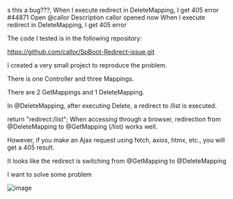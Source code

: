 s this a bug???, When I execute redirect in DeleteMapping, I get 405 error #44871
Open
@callor
Description
callor
opened now
When I execute redirect in DeleteMapping, I get 405 error

The code I tested is in the following repository:

https://github.com/callor/SpBoot-Redirect-issue.git

I created a very small project to reproduce the problem.

There is one Controller and three Mappings.

There are 2 GetMappings and 1 DeleteMapping.

In @DeleteMapping, after executing Delete, a redirect to /list is executed.

return "redirect:/list";
When accessing through a browser, redirection from @DeleteMapping to @GetMapping (/list) works well.

However, if you make an Ajax request using fetch, axios, htmx, etc., you will get a 405 result.

It looks like the redirect is switching from @GetMapping to @DeleteMapping

I want to solve some problem

![image](https://github.com/user-attachments/assets/bd8eb76b-bfc2-4fed-a525-d2f4f22cbaba)
